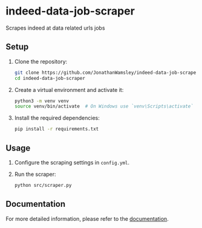 # indeed-data-job-scraper
Scrapes indeed at data related urls jobs

## Setup

1. Clone the repository:
   ```sh
   git clone https://github.com/JonathanWamsley/indeed-data-job-scraper.git
   cd indeed-data-job-scraper
   ```

2. Create a virtual environment and activate it:
   ```sh
   python3 -m venv venv
   source venv/bin/activate  # On Windows use `venv\Scripts\activate`
   ```

3. Install the required dependencies:
   ```sh
   pip install -r requirements.txt
   ```

## Usage

1. Configure the scraping settings in `config.yml`.

2. Run the scraper:
   ```sh
   python src/scraper.py
   ```

## Documentation

For more detailed information, please refer to the [documentation](docs/).

